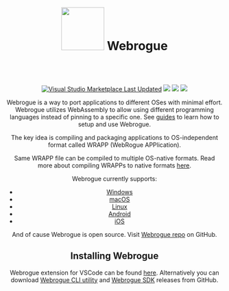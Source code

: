 <!-- Webrogue logo -->
<div align="center">
    <h1>
        <image src="https://webrogue.dev/logo.svg" width="100" height="100" alt=""/>
        Webrogue
    </h1>
<div style="height: 40px"></div>

[![Visual Studio Marketplace Last Updated](https://img.shields.io/visual-studio-marketplace/last-updated/webrogue.webrogue-vscode?label=VSCode%20extension%20release)](https://marketplace.visualstudio.com/items?itemName=webrogue.webrogue-vscode)
[![](https://img.shields.io/github/release-date/webrogue-runtime/webrogue?label=CLI%20utility%20release)](https://github.com/webrogue-runtime/webrogue/releases/latest)
[![](https://img.shields.io/github/release-date/webrogue-runtime/webrogue?label=SDK%20release)](https://github.com/webrogue-runtime/webrogue-sdk/releases/latest)
[![](https://img.shields.io/twitter/follow/WebrogueRuntime)](https://x.com/intent/follow?screen_name=WebrogueRuntime)

Webrogue is a way to port applications to different OSes with minimal effort.
Webrogue utilizes WebAssembly to allow using different programming languages instead of pinning to a specific one.
See [guides](guides/index) to learn how to setup and use Webrogue.

The key idea is compiling and packaging applications to OS-independent format called WRAPP (WebRogue APPlication).
<!-- .wrapp -->
Same WRAPP file can be compiled to multiple OS-native formats.
Read more about compiling WRAPPs to native formats [here](posts/aot).

Webrogue currently supports:
- [Windows](posts/platform_windows)
- [macOS](posts/platform_xcode)
- [Linux](posts/platform_linux)
- [Android](posts/platform_android)
- [iOS](posts/platform_xcode)
<!-- - [Web](topics/platform_web) -->

And of cause Webrogue is open source. 
Visit [Webrogue repo](https://github.com/webrogue-runtime/webrogue) on GitHub.

## Installing Webrogue

Webrogue extension for VSCode can be found [here](https://marketplace.visualstudio.com/items?itemName=webrogue.webrogue-vscode).
Alternatively you can download [Webrogue CLI utility](https://github.com/webrogue-runtime/webrogue) and [Webrogue SDK](https://github.com/webrogue-runtime/webrogue-sdk) releases from GitHub.
